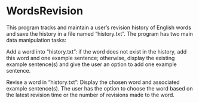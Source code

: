 # WordsRevision

This program tracks and maintain a user’s revision history of English words and save the history in a file named “history.txt”. The program has two main data manipulation tasks:

Add a word into “history.txt”: if the word does not exist in the history, add this word and one example sentence; otherwise, display the existing example sentence(s) and give the user an option to add one example sentence.

Revise a word in “history.txt”: Display the chosen word and associated example sentence(s). The user has the option to choose the word based on the latest revision time or the number of revisions made to the word.
